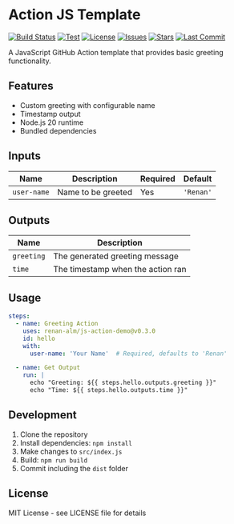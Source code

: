 # Action JS Template

[![Build Status](https://github.com/renan-alm/js-action-demo/actions/workflows/1-build.yml/badge.svg)](https://github.com/renan-alm/js-action-demo/actions/workflows/1-build.yml)
[![Test](https://github.com/renan-alm/js-action-demo/actions/workflows/2-test-action.yml/badge.svg)](https://github.com/renan-alm/js-action-demo/actions/workflows/2-test-action.yml)
[![License](https://img.shields.io/github/license/renan-alm/js-action-demo)](LICENSE)
[![Issues](https://img.shields.io/github/issues/renan-alm/js-action-demo)](https://github.com/renan-alm/js-action-demo/issues)
[![Stars](https://img.shields.io/github/stars/renan-alm/js-action-demo)](https://github.com/renan-alm/js-action-demo/stargazers)
[![Last Commit](https://img.shields.io/github/last-commit/renan-alm/js-action-demo)](https://github.com/renan-alm/js-action-demo/commits/main)

A JavaScript GitHub Action template that provides basic greeting functionality.

## Features

- Custom greeting with configurable name
- Timestamp output
- Node.js 20 runtime
- Bundled dependencies

## Inputs

| Name | Description | Required | Default |
|------|-------------|----------|---------|
| `user-name` | Name to be greeted | Yes | `'Renan'` |

## Outputs

| Name | Description |
|------|-------------|
| `greeting` | The generated greeting message |
| `time` | The timestamp when the action ran |

## Usage

```yaml
steps:
  - name: Greeting Action
    uses: renan-alm/js-action-demo@v0.3.0
    id: hello
    with:
      user-name: 'Your Name'  # Required, defaults to 'Renan'

  - name: Get Output
    run: |
      echo "Greeting: ${{ steps.hello.outputs.greeting }}"
      echo "Time: ${{ steps.hello.outputs.time }}"
```

## Development

1. Clone the repository
2. Install dependencies: `npm install`
3. Make changes to `src/index.js`
4. Build: `npm run build`
5. Commit including the `dist` folder

## License

MIT License - see LICENSE file for details
